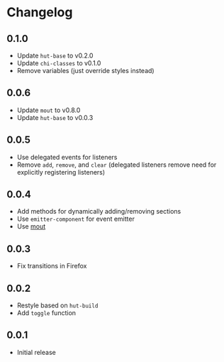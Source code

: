 # Changelog

## 0.1.0

 * Update `hut-base` to v0.2.0
 * Update `chi-classes` to v0.1.0
 * Remove variables (just override styles instead)

## 0.0.6

 * Update `mout` to v0.8.0
 * Update `hut-base` to v0.0.3

## 0.0.5

 * Use delegated events for listeners
 * Remove `add`, `remove`, and `clear` (delegated listeners remove need for
   explicitly registering listeners)

## 0.0.4

 * Add methods for dynamically adding/removing sections
 * Use `emitter-component` for event emitter
 * Use [mout](http://moutjs.com/)

## 0.0.3

 * Fix transitions in Firefox

## 0.0.2

 * Restyle based on `hut-build`
 * Add `toggle` function

## 0.0.1

 * Initial release

